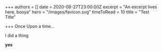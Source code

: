 +++
authors = []
date = 2020-08-27T23:00:00Z
excerpt = "An excerpt lives here, booya"
hero = "/images/favicon.svg"
timeToRead = 10
title = "Test Title"

+++
Once Upon a time...

I did a thing

**yes**